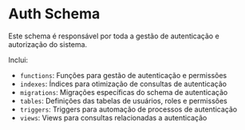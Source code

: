 # Auth Schema

Este schema é responsável por toda a gestão de autenticação e autorização do sistema.

Inclui:
- `functions`: Funções para gestão de autenticação e permissões
- `indexes`: Índices para otimização de consultas de autenticação
- `migrations`: Migrações específicas do schema de autenticação
- `tables`: Definições das tabelas de usuários, roles e permissões
- `triggers`: Triggers para automação de processos de autenticação
- `views`: Views para consultas relacionadas a autenticação
